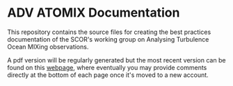 # ADV ATOMIX Documentation

This repository contains the source files for creating the best practices documentation of the SCOR's working group on Analysing Turbulence Ocean MIXing observations.

 A pdf version will be regularly generated but the most recent version can be found on this [webpage](https://bluteau-cy.github.io/scor_atomix_adv/adv/site/), where eventually you may provide comments directly at the bottom of each page once it's moved to a new account.

